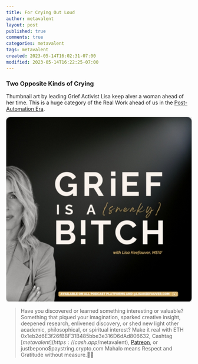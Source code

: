 ```yaml
---
title: For Crying Out Loud
author: metavalent
layout: post
published: true
comments: true
categories: metavalent
tags: metavalent
created: 2023-05-14T16:02:31-07:00
modified: 2023-05-14T16:22:25-07:00
---
```


### Two Opposite Kinds of Crying 

Thumbnail art by leading Grief Activist Lisa keep alver a woman ahead of her time. This is a huge category of the Real Work ahead of us in the [Post-Automation Era](https://postautomationera.com).

<!-- YouTube Player
<iframe id="ytplayer" type="text/html" width="560" height="320"
  src="https://www.youtube.com/embed/oW8A6GDyIp8?autoplay=1"
  frameborder="0"></iframe>
-->

![Grief is a Sneaky Bitch](/assets/images/c2eaebbcd26eed95504fe41d365845a4.jpg "Grief is a Sneaky Bitch") 

<p></p>
<p></p>
<p></p>

> Have you discovered or learned something interesting or valuable? Something that piqued your imagination, sparked creative insight, deepened research, enlivened discovery, or shed new light other academic, philosophical, or spiritual interest? Make it real with ETH 0x1eb2d6E3f26fBBF31B485bbe3e316D6dAd806632, Cashtag [$metavalent](https://cash.app/$metavalent), [Patreon](https://patreon.com/metavalent), or justbepono$paystring.crypto.com Mahalo means Respect and Gratitude without measure.🙏🏼
